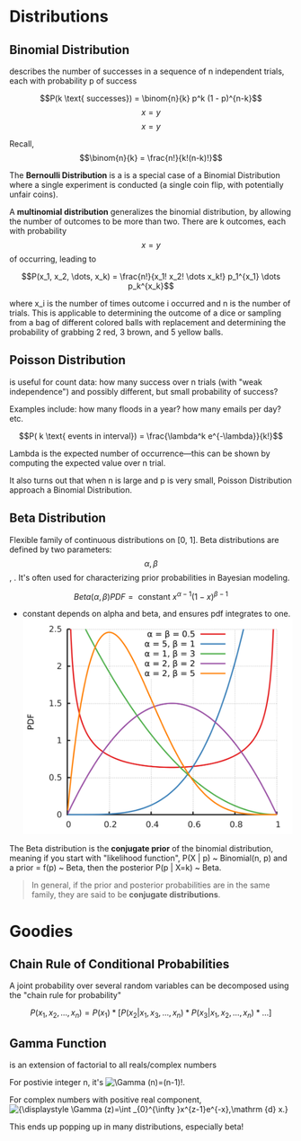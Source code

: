 # Distributions

## Binomial Distribution

describes the number of successes in a sequence of n independent trials, each with probability p of success

$$P(k \text{ successes}) = \binom{n}{k} p^k (1 - p)^{n-k}$$$$x = y$$$$x = y$$

Recall, $$\binom{n}{k} = \frac{n!}{k!(n-k)!}$$

The **Bernoulli Distribution** is a is a special case of a Binomial Distribution where a single experiment is conducted \(a single coin flip, with potentially unfair coins\).

A **multinomial distribution** generalizes the binomial distribution, by allowing the number of outcomes to be more than two. There are k outcomes, each with probability $$x = y$$ of occurring, leading to

$$P(x_1, x_2, \dots, x_k) = \frac{n!}{x_1! x_2! \dots x_k!} p_1^{x_1} \dots p_k^{x_k}$$

where x\_i is the number of times outcome i occurred and n is the number of trials. This is applicable to determining the outcome of a dice or sampling from a bag of different colored balls with replacement and determining the probability of grabbing 2 red, 3 brown, and 5 yellow balls.

## Poisson Distribution

is useful for count data: how many success over n trials \(with "weak independence"\) and possibly different, but small probability of success?

Examples include: how many floods in a year? how many emails per day? etc.

$$P( k \text{ events in interval}) = \frac{\lambda^k e^{-\lambda}}{k!}$$

Lambda is the expected number of occurrence—this can be shown by computing the expected value over n trial.

It also turns out that when n is large and p is very small, Poisson Distribution approach a Binomial Distribution.

## Beta Distribution

Flexible family of continuous distributions on \[0, 1\]. Beta distributions are defined by two parameters:$$\alpha, \beta$$, . It's often used for characterizing prior probabilities in Bayesian modeling.

$$Beta(\alpha, \beta) PDF = \text{ constant } x^{\alpha - 1} (1 - x)^{\beta - 1} $$

* constant depends on alpha and beta, and ensures pdf integrates to one. ![](/assets/Beta_distribution_pdf.svg)

The Beta distribution is the **conjugate prior** of the binomial distribution, meaning if you start with "likelihood function", P\(X \| p\) ~ Binomial\(n, p\) and a prior = f\(p\) ~ Beta, then the posterior P\(p \| X=k\) ~ Beta.

> In general, if the prior and posterior probabilities are in the same family, they are said to be **conjugate distributions**.

# Goodies

## Chain Rule of Conditional Probabilities

A joint probability over several random variables can be decomposed using the "chain rule for probability"

$$P(x_1, x_2, \dots, x_n) = P(x_1) * [ P(x_2 | x_1, x_3, \dots, x_n) * P(x_3 | x_1, x_2, \dots, x_n) * \dots]$$

## Gamma Function

is an extension of factorial to all reals/complex numbers

For postivie integer n, it's  ![](https://wikimedia.org/api/rest_v1/media/math/render/svg/8657e8abd0241c92c2c48e4ff5041394098ded90 "\Gamma \(n\)=\(n-1\)!.")

For complex numbers with positive real component, ![](https://wikimedia.org/api/rest_v1/media/math/render/svg/5ec163a2e987909af37e1f8d6975b7080f8278e8 "{\displaystyle \Gamma \(z\)=\int \_{0}^{\infty }x^{z-1}e^{-x}\,\mathrm {d} x.}")

This ends up popping up in many distributions, especially beta!

